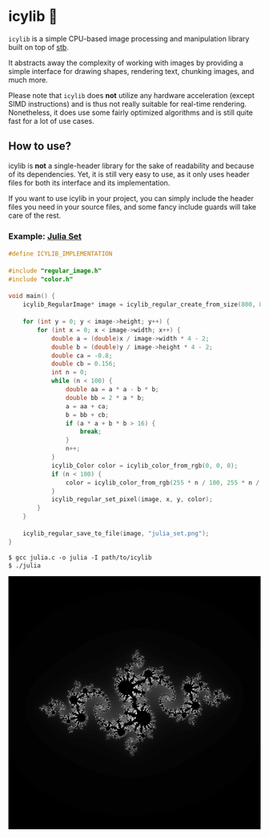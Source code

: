 # icylib 🧊
`icylib` is a simple CPU-based image processing and manipulation library built on top of [stb](https://github.com/nothings/stb).

It abstracts away the complexity of working with images by providing a simple interface for drawing shapes, rendering text, chunking images, and much more.

Please note that `icylib` does **not** utilize any hardware acceleration (except SIMD instructions) and is thus not really suitable for real-time rendering. Nonetheless, it does use some fairly optimized algorithms and is still quite fast for a lot of use cases.

## How to use?
icylib is **not** a single-header library for the sake of readability and because of its dependencies. Yet, it is still very easy to use, as it only uses header files for both its interface and its implementation.

If you want to use icylib in your project, you can simply include the header files you need in your source files, and some fancy include guards will take care of the rest.

### Example: [Julia Set](examples/julia)
```c
#define ICYLIB_IMPLEMENTATION

#include "regular_image.h"
#include "color.h"

void main() {
    icylib_RegularImage* image = icylib_regular_create_from_size(800, 800, 3);

    for (int y = 0; y < image->height; y++) {
        for (int x = 0; x < image->width; x++) {
            double a = (double)x / image->width * 4 - 2;
            double b = (double)y / image->height * 4 - 2;
            double ca = -0.8;
            double cb = 0.156;
            int n = 0;
            while (n < 100) {
                double aa = a * a - b * b;
                double bb = 2 * a * b;
                a = aa + ca;
                b = bb + cb;
                if (a * a + b * b > 16) {
                    break;
                }
                n++;
            }
            icylib_Color color = icylib_color_from_rgb(0, 0, 0);
            if (n < 100) {
                color = icylib_color_from_rgb(255 * n / 100, 255 * n / 100, 255 * n / 100);
            }
            icylib_regular_set_pixel(image, x, y, color);
        }
    }

    icylib_regular_save_to_file(image, "julia_set.png");
}
```
```console
$ gcc julia.c -o julia -I path/to/icylib
$ ./julia
```
[![Julia Set](examples/julia/julia_set.png)](examples/julia/julia_set.png)